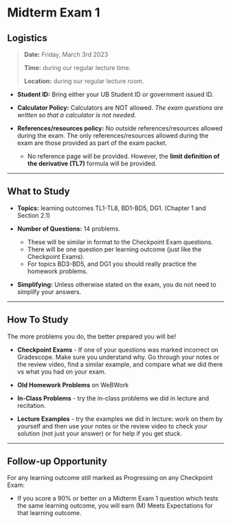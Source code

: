Midterm Exam 1
============================


## Logistics

> **Date:** Friday, March 3rd 2023
>
> **Time:** during our regular lecture time.
>
> **Location:** during our regular lecture room.

- **Student ID:** Bring either your UB Student ID or government issued ID.

 - **Calculator Policy:** Calculators are NOT allowed. _The exam questions are written so that a calculator is not needed._

- **References/resources policy:** No outside references/resources allowed during the exam.  The only references/resources allowed during the exam are those provided as part of the exam packet. 
    - No reference page will be provided.  However, the **limit definition of the derivative (TL7)** formula will be provided.

---


## What to Study

- **Topics:** learning outcomes TL1-TL8, BD1-BD5, DG1. (Chapter 1 and Section 2.1) 

- **Number of Questions:** 14 problems.
    - These will be similar in format to the Checkpoint Exam questions.
    - There will be one question per learning outcome (just like the Checkpoint Exams).
    - For topics BD3-BD5, and DG1 you should really practice the homework problems.

- **Simplifying:** Unless otherwise stated on the exam, you do not need to simplify your answers.


---

## How To Study

The more problems you do, the better prepared you will be!

- **Checkpoint Exams** - If one of your questions was marked incorrect on Gradescope. Make sure you understand why. Go through your notes or the review video, find a similar example, and compare what we did there vs what you had on your exam.

- **Old Homework Problems** on WeBWork

- **In-Class Problems** - try the in-class problems we did in lecture and recitation. 

- **Lecture Examples** - try the examples we did in lecture: work on them by yourself and then use your notes or the review video to check your solution (not just your answer) or for help if you get stuck. 


---

## Follow-up Opportunity

For any learning outcome still marked as Progressing on any Checkpoint Exam:

- If you score a 90% or better on a Midterm Exam 1 question which tests the same learning outcome, you will earn (M) Meets Expectations for that learning outcome. 










